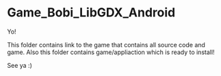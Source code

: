 # Game_Bobi_LibGDX_Android

Yo!

This folder contains link to the game that contains all source code and game.
Also this folder contains game/appliaction which is ready to install!

See ya :)


